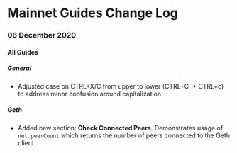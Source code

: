 # Mainnet Guides Change Log 


### 06 December 2020

#### All Guides

##### General
- Adjusted case on CTRL+X/C from upper to lower (CTRL+C -> CTRL+c) to address minor confusion around capitalization.

##### Geth
- Added new section: **Check Connected Peers**. Demonstrates usage of `net.peerCount` which returns the number of peers connected to the Geth client.
